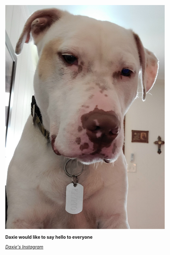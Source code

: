 ![Image of Daxie](20210417_105257.jpg)

**Daxie would like to say hello to everyone**

*[Daxie's Instagram](https://www.instagram.com/daxiewaxie/)*
